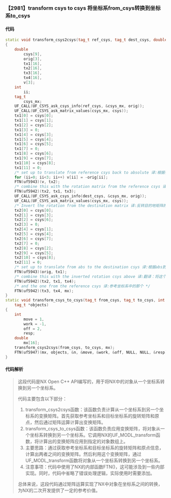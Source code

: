 ### 【2981】transform csys to csys 将坐标系from_csys转换到坐标系to_csys

#### 代码

```cpp
static void transform_csys2csys(tag_t ref_csys, tag_t dest_csys, double mx[16])
{
    double
        csys[9],
        orig[3],
        tx1[16],
        tx2[16],
        tx3[16],
        tx4[16],
        v[3];
    int
        ii;
    tag_t
        csys_mx;
    UF_CALL(UF_CSYS_ask_csys_info(ref_csys, &csys_mx, orig));
    UF_CALL(UF_CSYS_ask_matrix_values(csys_mx, csys));
    tx1[0] = csys[0];
    tx1[1] = csys[1];
    tx1[2] = csys[2];
    tx1[3] = 0;
    tx1[4] = csys[3];
    tx1[5] = csys[4];
    tx1[6] = csys[5];
    tx1[7] = 0;
    tx1[8] = csys[6];
    tx1[9] = csys[7];
    tx1[10] = csys[8];
    tx1[11] = 0;
    /* set up to translate from reference csys back to absolute 译:根据参考坐标系转换回绝对坐标系的设置，进行翻译。 */
    for (ii=0; ii<3; ii++) v[ii] = -orig[ii];
    FTN(uf5943)(v, tx2);
    /* combine this with the rotation matrix from the reference csys 译:将这个与参考坐标系的旋转矩阵结合起来 */
    FTN(uf5942)(tx2, tx1, tx3);
    UF_CALL(UF_CSYS_ask_csys_info(dest_csys, &csys_mx, orig));
    UF_CALL(UF_CSYS_ask_matrix_values(csys_mx, csys));
    /* Invert the rotation from the destination matrix 译:反转目的地矩阵的旋转。 */
    tx2[0] = csys[0];
    tx2[1] = csys[3];
    tx2[2] = csys[6];
    tx2[3] = 0;
    tx2[4] = csys[1];
    tx2[5] = csys[4];
    tx2[6] = csys[7];
    tx2[7] = 0;
    tx2[8] = csys[2];
    tx2[9] = csys[5];
    tx2[10] = csys[8];
    tx2[11] = 0;
    /* set up to translate from abs to the destination csys 译:根据abs到目标csys的设置，进行翻译。 */
    FTN(uf5943)(orig, tx1);
    /* combine this with the inverted rotation csys above 译:翻译：将这个与上面反转的旋转坐标系结合。 */
    FTN(uf5942)(tx2, tx1, tx4);
    /* and the one from the reference csys 译:参考坐标系中的那个 */
    FTN(uf5942)(tx3, tx4, mx);
}
static void transform_csys_to_csys(tag_t from_csys, tag_t to_csys, int n,
    tag_t *objects)
{
    int
        move = 1,
        work = -1,
        off = 2,
        resp;
    double
        mx[16];
    transform_csys2csys(from_csys, to_csys, mx);
    FTN(uf5947)(mx, objects, &n, &move, &work, &off, NULL, NULL, &resp);
}

```

#### 代码解析

> 这段代码是NX Open C++ API编写的，用于将NX中的对象从一个坐标系转换到另一个坐标系。
>
> 代码主要包含以下部分：
>
> 1. transform_csys2csys函数：该函数负责计算从一个坐标系到另一个坐标系的变换矩阵。首先获取参考坐标系和目标坐标系的旋转矩阵和原点，然后通过矩阵运算计算出变换矩阵。
> 2. transform_csys_to_csys函数：该函数负责应用变换矩阵，将对象从一个坐标系转换到另一个坐标系。它调用NX的UF_MODL_transform函数，将计算出的变换矩阵应用到指定的对象数组上。
> 3. 主要思路：通过获取参考坐标系和目标坐标系的旋转矩阵和原点信息，计算出两者之间的变换矩阵。然后利用这个变换矩阵，通过UF_MODL_transform函数将对象从一个坐标系转换到另一个坐标系。
> 4. 注意事项：代码中使用了NX的内部函数FTN()，这可能涉及到一些内部实现。同时，代码中省略了错误处理逻辑，实际使用时需要添加。
>
> 总体来说，这段代码通过矩阵运算实现了NX中对象在坐标系之间的转换，为NX的二次开发提供了一定的参考价值。
>

